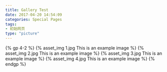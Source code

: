 ```yaml
---
title: Gallery Test
date: 2017-04-20 14:54:09
categories: Special Pages
tags:
- 初始网页
type: "picture"
---
```

{% gp 4-2 %}
{% asset_img 1.jpg This is an example image %}
{% asset_img 2.jpg This is an example image %}
{% asset_img 3.jpg This is an example image %}
{% asset_img 4.jpg This is an example image %}
{% endgp %}




